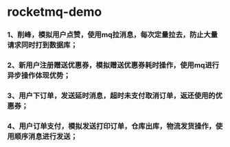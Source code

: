 # rocketmq-demo
### 1、削峰，模拟用户点赞，使用mq拉消息，每次定量拉去，防止大量请求同时打到数据库；

### 2、新用户注册赠送优惠券，模拟赠送优惠券耗时操作，使用mq进行异步操作体现优势；

### 3、用户下订单，发送延时消息，超时未支付取消订单，返还使用的优惠券；

### 4、用户订单支付，模拟发送打印订单，仓库出库，物流发货操作，使用顺序消息进行发送；
